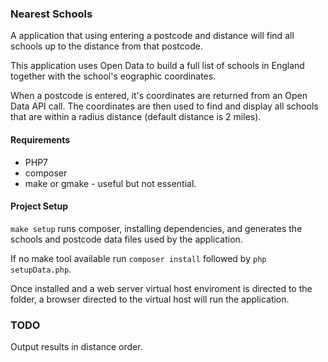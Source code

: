 ### Nearest Schools

A application that using entering a postcode and distance will find all schools up to the distance from that postcode.

This application uses Open Data to build a full list of schools in England together with the school's eographic coordinates.

When a postcode is entered, it's coordinates are returned from an Open Data API call. The coordinates are then used to find and display all schools that are within a radius distance (default distance is 2 miles).

#### Requirements

* PHP7
* composer
* make or gmake - useful but not essential.

#### Project Setup

`make setup` runs composer, installing dependencies, and generates the schools and postcode data files used by the application.

If no make tool available run `composer install` followed by `php setupData.php`.

Once installed and a web server virtual host enviroment is directed to the folder, a browser directed to the virtual host will run the application.

### TODO
Output results in distance order.
